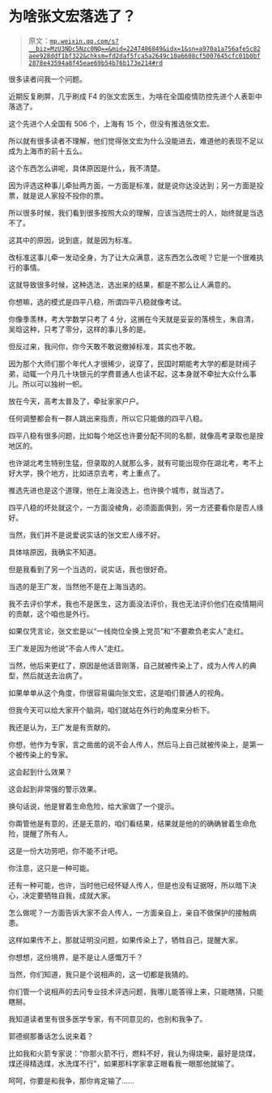 # 为啥张文宏落选了？

> 原文：[`mp.weixin.qq.com/s?__biz=MzU3NDc5Nzc0NQ==&mid=2247486849&idx=1&sn=a970a1a756afe5c82aee928ddf1bf322&chksm=fd2daf5fca5a2649c10a6608cf5007645cfc01b0bf2878e43594a8f45eae69b54b76b173e214#rd`](http://mp.weixin.qq.com/s?__biz=MzU3NDc5Nzc0NQ==&mid=2247486849&idx=1&sn=a970a1a756afe5c82aee928ddf1bf322&chksm=fd2daf5fca5a2649c10a6608cf5007645cfc01b0bf2878e43594a8f45eae69b54b76b173e214#rd)

很多读者问我一个问题。

近期反复刷屏，几乎刷成 F4 的张文宏医生，为啥在全国疫情防控先进个人表彰中落选了。

这个先进个人全国有 506 个，上海有 15 个，但没有推选张文宏。

所以就有很多读者不理解，他们觉得张文宏为什么没能进去，难道他的表现不足以成为上海市的前十五么。

这个东西怎么讲呢，具体原因是什么，我不清楚。

因为评选这种事儿牵扯两方面，一方面是标准，就是说你达没达到；另一方面是投票，就是说人家投不投你的票。

所以很多时候，我们看到很多按照大众的理解，应该当选院士的人，始终就是当选不了。

这其中的原因，说到底，就是因为标准。

改标准这事儿牵一发动全身，为了让大众满意，这东西怎么改呢？它是一个很难执行的事情。

这就导致很多时候，这种选法，选出来的结果，都是不那么让人满意的。

你想嘛，选的模式是四平八稳，所谓四平八稳就像考试。

你像季羡林，考大学数学只考了 4 分，这搁在今天就是妥妥的落榜生，朱自清，吴晗这种，只考了零分，这样的事儿多的是。

但反过来，我问你，你今天敢不敢说撤掉标准，其实也不敢。

因为那个大师们那个年代人才很稀少，说穿了，民国时期能考大学的都是财阀子弟，动辄一个月几十块银元的学费普通人也读不起，这本身就不牵扯大众什么事儿。所以可以独树一帜。

放在今天，高考太普及了，牵扯家家户户。

任何调整都会有一群人跳出来指责，所以它只能做的四平八稳。

四平八稳有很多问题，比如每个地区也许要分配不同的名额，就像高考录取也是按地区的。

也许湖北考生特别生猛，但录取的人就那么多，就有可能出现你在湖北考，考不上好大学，换个地方，比如进京去考，考上重点了。

推选先进也是这个道理，他在上海没选上，也许换个城市，就当选了。

四平八稳的坏处就这个，一方面没棱角，必须面面俱到，另一方还要看你是否人缘好。

当然，我们并不是说爱说实话的张文宏人缘不好。

具体啥原因，我确实不知道。

但是我看到了另一个当选的，说实话，我也很好奇。

当选的是王广发，当然他不是在上海当选的。

我不去评价学术，我也不是医生，这方面没法评价，我也无法评价他们在疫情期间的贡献，这个咱也是外行。

如果仅凭言论，张文宏是以“一线岗位全换上党员”和“不要欺负老实人”走红。

王广发是因为他说“不会人传人”走红。

当然，他后来更红了，原因是他话音刚落，自己就被传染上了，成为人传人的典型，然后就送去治病了。

如果单单从这个角度，你很容易偏向张文宏，这是咱们普通人的视角。

但我今天可以给大家开个脑洞，咱们就站在外行的角度来分析下。

我还是认为，王广发是有贡献的。

你想，他作为专家，言之凿凿的说不会人传人，然后马上自己就被传染上，是第一个被传染上的专家。

这会起到什么效果？

这会起到非常强的警示效果。

换句话说，他是冒着生命危险，给大家做了一个提示。

你甭管他是有意的，还是无意的，咱们看结果，结果就是他的的确确冒着生命危险，提醒了所有人。

这是一份大功劳吧，你不能不计吧。

你注意，这只是一种可能。

还有一种可能，也许，当时他已经怀疑人传人，但是也没有证据呀，所以暗下决心，决定要牺牲自我，成就大家。

怎么做呢？一方面告诉大家不会人传人，一方面亲自上，亲自不做保护的接触病患。

这样如果传不上，那就证明没问题，如果传染上了，牺牲自己，提醒大家。

你想想，这份境界，是不是让人感慨万千？

当然，你们知道，我只是个说相声的，这一切都是我猜的。

你们管一个说相声的去问专业技术评选问题，我哪儿能答得上来，只能瞎猜，只能瞎掰。

我知道读者里有很多医学专家，有不同意见的，也别和我争了。

郭德纲那番话怎么说来着？

比如我和火箭专家说：“你那火箭不行，燃料不好，我认为得烧柴，最好是烧煤，煤还得精选煤，水洗煤不行”，如果那科学家拿正眼看我一眼那他就输了。

呵呵，你要是和我争，那你肯定输了......